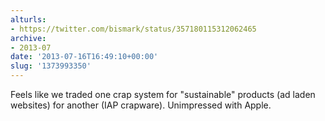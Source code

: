 ```yaml
---
alturls:
- https://twitter.com/bismark/status/357180115312062465
archive:
- 2013-07
date: '2013-07-16T16:49:10+00:00'
slug: '1373993350'
---
```


Feels like we traded one crap system for "sustainable" products (ad laden websites) for another (IAP crapware). Unimpressed with Apple.

